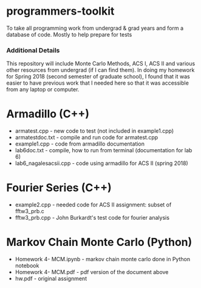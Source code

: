 # programmers-toolkit
To take all programming work from undergrad &amp; grad years and form a 
database of code. Mostly to help prepare for tests

### Additional Details
This repository will include Monte Carlo Methods, ACS I, ACS II and various 
other resources from undergrad (if I can find them). In doing my homework 
for Spring 2018 (second semester of graduate school), I found that it was 
easier to have previous work that I needed here so that it was accessible 
from any laptop or computer. 

# Armadillo (C++) 
* armatest.cpp - new code to test (not included in example1.cpp)
* armatestdoc.txt - compile and run code for armatest.cpp
* example1.cpp - code from armadillo documentation
* lab6doc.txt - compile, how to run from terminal (documentation for lab 6)
* lab6_nagalesacsii.cpp - code using armadillo for ACS II (spring 2018)

# Fourier Series (C++)
* example2.cpp - needed code for ACS II assignment: subset of fftw3_prb.c
* fftw3_prb.cpp - John Burkardt's test code for fourier analysis 

# Markov Chain Monte Carlo (Python)
* Homework 4- MCM.ipynb - markov chain monte carlo done in Python notebook
* Homework 4- MCM.pdf - pdf version of the document above
* hw.pdf - original assignment

